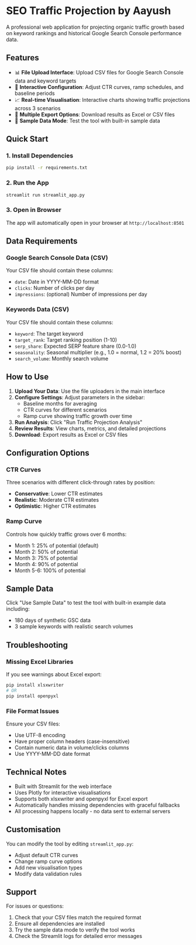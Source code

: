 # SEO Traffic Projection by Aayush

A professional web application for projecting organic traffic growth based on keyword rankings and historical Google Search Console performance data.

## Features

- 📊 **File Upload Interface**: Upload CSV files for Google Search Console data and keyword targets
- 🎯 **Interactive Configuration**: Adjust CTR curves, ramp schedules, and baseline periods
- 📈 **Real-time Visualisation**: Interactive charts showing traffic projections across 3 scenarios
- 💾 **Multiple Export Options**: Download results as Excel or CSV files
- 🧪 **Sample Data Mode**: Test the tool with built-in sample data

## Quick Start

### 1. Install Dependencies
```bash
pip install -r requirements.txt
```

### 2. Run the App
```bash
streamlit run streamlit_app.py
```

### 3. Open in Browser
The app will automatically open in your browser at `http://localhost:8501`

## Data Requirements

### Google Search Console Data (CSV)
Your CSV file should contain these columns:
- `date`: Date in YYYY-MM-DD format
- `clicks`: Number of clicks per day
- `impressions`: (optional) Number of impressions per day

### Keywords Data (CSV)
Your CSV file should contain these columns:
- `keyword`: The target keyword
- `target_rank`: Target ranking position (1-10)
- `serp_share`: Expected SERP feature share (0.0-1.0)
- `seasonality`: Seasonal multiplier (e.g., 1.0 = normal, 1.2 = 20% boost)
- `search_volume`: Monthly search volume

## How to Use

1. **Upload Your Data**: Use the file uploaders in the main interface
2. **Configure Settings**: Adjust parameters in the sidebar:
   - Baseline months for averaging
   - CTR curves for different scenarios
   - Ramp curve showing traffic growth over time
3. **Run Analysis**: Click "Run Traffic Projection Analysis"
4. **Review Results**: View charts, metrics, and detailed projections
5. **Download**: Export results as Excel or CSV files

## Configuration Options

### CTR Curves
Three scenarios with different click-through rates by position:
- **Conservative**: Lower CTR estimates
- **Realistic**: Moderate CTR estimates  
- **Optimistic**: Higher CTR estimates

### Ramp Curve
Controls how quickly traffic grows over 6 months:
- Month 1: 25% of potential (default)
- Month 2: 50% of potential
- Month 3: 75% of potential
- Month 4: 90% of potential
- Month 5-6: 100% of potential

## Sample Data

Click "Use Sample Data" to test the tool with built-in example data including:
- 180 days of synthetic GSC data
- 3 sample keywords with realistic search volumes

## Troubleshooting

### Missing Excel Libraries
If you see warnings about Excel export:
```bash
pip install xlsxwriter
# OR
pip install openpyxl
```

### File Format Issues
Ensure your CSV files:
- Use UTF-8 encoding
- Have proper column headers (case-insensitive)
- Contain numeric data in volume/clicks columns
- Use YYYY-MM-DD date format

## Technical Notes

- Built with Streamlit for the web interface
- Uses Plotly for interactive visualisations
- Supports both xlsxwriter and openpyxl for Excel export
- Automatically handles missing dependencies with graceful fallbacks
- All processing happens locally - no data sent to external servers

## Customisation

You can modify the tool by editing `streamlit_app.py`:
- Adjust default CTR curves
- Change ramp curve options
- Add new visualisation types
- Modify data validation rules

## Support

For issues or questions:
1. Check that your CSV files match the required format
2. Ensure all dependencies are installed
3. Try the sample data mode to verify the tool works
4. Check the Streamlit logs for detailed error messages
